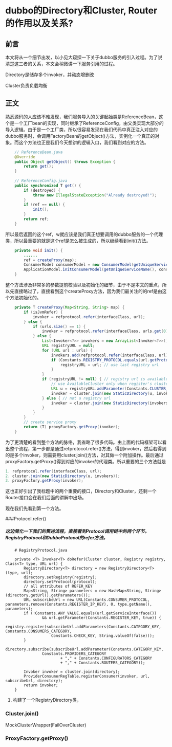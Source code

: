 

# dubbo的Directory和Cluster, Router 的作用以及关系?

## 前言

本文将从一个细节出发，以小见大窥探一下关于dubbo服务的引入过程。为了说清楚这三者的关系，本文会稍微讲一下服务引用的过程。



Directory是储存多个invoker，并动态增删改

Cluster负责负载均衡



## 正文

熟悉源码的人应该不难发现，我们服务导入的关键起始类是ReferenceBean，这个是一个工厂bean的实现，同时继承了ReferenceConfig，由父类实现大部分的导入逻辑。由于是一个工厂类，所以很容易发现在我们代码中真正注入对应的dubbo服务时，会调用FactoryBean的getObject()方法，实例化一个真正的对象。而这个方法也正是我们今天想讲的逻辑入口，我们看到对应的方法。



````java
    // ReferenceBean.java
    @Override
    public Object getObject() throws Exception {
        return get();
    }
    
    // ReferenceConfig.java
    public synchronized T get() {
        if (destroyed) {
            throw new IllegalStateException("Already destroyed!");
        }
        if (ref == null) {
            init();
        }
        return ref;
    }
````

所以最后返回的这个ref，w就应该是我们真正想要调用的dubbo服务的一个代理类，所以最重要的就是这个ref是怎么被生成的，所以继续看到init()方法。

````java
    private void init() {
        ......
        ref = createProxy(map);
        ConsumerModel consumerModel = new ConsumerModel(getUniqueServiceName(), this, ref, interfaceClass.getMethods());
        ApplicationModel.initConsumerModel(getUniqueServiceName(), consumerModel);
    }
````

整个方法涉及非常多的参数提前校验以及初始化的细节，由于不是本文的重点，所以先直接略过了，直接看到这个createProxy方法，因为我们最关注的的ref是由这个方法初始化的。

````java
    private T createProxy(Map<String, String> map) {
        if (isJvmRefer) {
            invoker = refprotocol.refer(interfaceClass, url);
        } else {
            if (urls.size() == 1) {
                invoker = refprotocol.refer(interfaceClass, urls.get(0));
            } else {
                List<Invoker<?>> invokers = new ArrayList<Invoker<?>>();
                URL registryURL = null;
                for (URL url : urls) {
                    invokers.add(refprotocol.refer(interfaceClass, url));
                    if (Constants.REGISTRY_PROTOCOL.equals(url.getProtocol())) {
                        registryURL = url; // use last registry url
                    }
                }
                if (registryURL != null) { // registry url is available
                    // use AvailableCluster only when register's cluster is available
                    URL u = registryURL.addParameter(Constants.CLUSTER_KEY, AvailableCluster.NAME);
                    invoker = cluster.join(new StaticDirectory(u, invokers));
                } else { // not a registry url
                    invoker = cluster.join(new StaticDirectory(invokers));
                }
            }
        }
        // create service proxy
        return (T) proxyFactory.getProxy(invoker);
    }
````

为了更清楚的看到整个方法的脉络，我省略了很多代码。由上面的代码框架可以看出整个流程，第一步都是通过refprotocol.refer()方法，得到invoker，然后若得到的是多个invoker，则需要用cluster.join()方法，对其做一个附加操作。最后通过proxyFactory.getProxy()得到对应的invoker的代理类。所以重要的三个方法就是

````java
1. refprotocol.refer(interfaceClass, url);
2. cluster.join(new StaticDirectory(u, invokers));
3. proxyFactory.getProxy(invoker);
````

这也正好引出了我标题中的两个重要的接口，Directory和Cluster，还剩一个Router接口会在我们后面的讲解中出场。

现在我们先看到第一个方法。

###Protocol.refer()

##### 这边简化一下我们的赘述流程，直接看到Protocol调用链中的两个环节。RegistryProtocol和DubboProtocol的refer方法。

````
    # RegistryProtocol.java
    
    private <T> Invoker<T> doRefer(Cluster cluster, Registry registry, Class<T> type, URL url) {
        RegistryDirectory<T> directory = new RegistryDirectory<T>(type, url);
        directory.setRegistry(registry);
        directory.setProtocol(protocol);
        // all attributes of REFER_KEY
        Map<String, String> parameters = new HashMap<String, String>(directory.getUrl().getParameters());
        URL subscribeUrl = new URL(Constants.CONSUMER_PROTOCOL, parameters.remove(Constants.REGISTER_IP_KEY), 0, type.getName(), parameters);
        if (!Constants.ANY_VALUE.equals(url.getServiceInterface())
                && url.getParameter(Constants.REGISTER_KEY, true)) {
            registry.register(subscribeUrl.addParameters(Constants.CATEGORY_KEY, Constants.CONSUMERS_CATEGORY,
                    Constants.CHECK_KEY, String.valueOf(false)));
        }
        directory.subscribe(subscribeUrl.addParameter(Constants.CATEGORY_KEY,
                Constants.PROVIDERS_CATEGORY
                        + "," + Constants.CONFIGURATORS_CATEGORY
                        + "," + Constants.ROUTERS_CATEGORY));

        Invoker invoker = cluster.join(directory);
        ProviderConsumerRegTable.registerConsumer(invoker, url, subscribeUrl, directory);
        return invoker;
    }
````

1. 构建了一个RegistryDirectory类，



### Cluster.join()

MockClusterWrapper(FailOverCluster)

###  ProxyFactory.getProxy()



